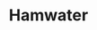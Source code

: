 ---
layout: hamwater-main
title: Hamwater
permalink: /hamwater/
id: blog
lead_text: Someday, I'll understand soup. 
---